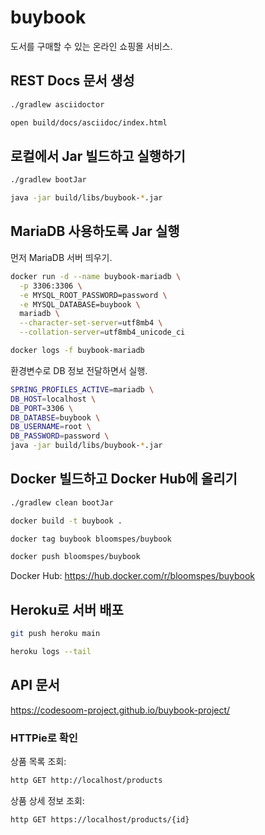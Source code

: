 # buybook

도서를 구매할 수 있는 온라인 쇼핑몰 서비스.

## REST Docs 문서 생성

```bash
./gradlew asciidoctor
```

```bash
open build/docs/asciidoc/index.html
```

## 로컬에서 Jar 빌드하고 실행하기

```bash
./gradlew bootJar
```

```bash
java -jar build/libs/buybook-*.jar
```

## MariaDB 사용하도록 Jar 실행

먼저 MariaDB 서버 띄우기.

```bash
docker run -d --name buybook-mariadb \
  -p 3306:3306 \
  -e MYSQL_ROOT_PASSWORD=password \
  -e MYSQL_DATABASE=buybook \
  mariadb \
  --character-set-server=utf8mb4 \
  --collation-server=utf8mb4_unicode_ci

docker logs -f buybook-mariadb
```

환경변수로 DB 정보 전달하면서 실행.

```bash
SPRING_PROFILES_ACTIVE=mariadb \
DB_HOST=localhost \
DB_PORT=3306 \
DB_DATABSE=buybook \
DB_USERNAME=root \
DB_PASSWORD=password \
java -jar build/libs/buybook-*.jar
```

## Docker 빌드하고 Docker Hub에 올리기

```bash
./gradlew clean bootJar

docker build -t buybook .

docker tag buybook bloomspes/buybook

docker push bloomspes/buybook
```

Docker Hub: <https://hub.docker.com/r/bloomspes/buybook>

## Heroku로 서버 배포

```bash
git push heroku main

heroku logs --tail
```

## API 문서

<https://codesoom-project.github.io/buybook-project/>

### HTTPie로 확인

상품 목록 조회:

```bash
http GET http://localhost/products
```

상품 상세 정보 조회:

```bash
http GET https://localhost/products/{id}
```
